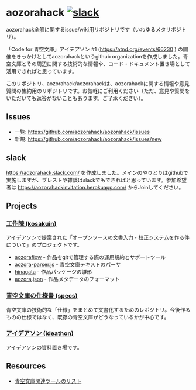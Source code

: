 # aozorahack [![slack](https://aozoraslackin.herokuapp.com/badge.svg)](https://aozoraslackin.herokuapp.com)

aozorahack全般に関するissue/wiki用リポジトリです（いわゆるメタリポジトリ）。

「Code for 青空文庫」アイデアソン #1 (https://atnd.org/events/66230 ) の開催をきっかけとしてaozorahackというgithub organizationを作成しました。青空文庫とその周辺に関する技術的な情報や、コード・ドキュメント置き場として活用できればと思っています。

このリポジトリ、aozorahack/aozorahackは、aozorahackに関する情報や意見質問の集約用のリポジトリです。お気軽にご利用ください（ただ、意見や質問をいただいても返答がないこともあります。ご了承ください）。


## Issues

- 一覧: https://github.com/aozorahack/aozorahack/issues
- 新規: https://github.com/aozorahack/aozorahack/issues/new


## slack

https://aozorahack.slack.com/ を作成しました。メインのやりとりはgithubで実施しますが、ブレストや雑談はslackでもできればと思っています。参加希望者は https://aozorahackinvitation.herokuapp.com/ からJoinしてください。


## Projects

### [工作院 (kosakuin)](https://github.com/aozorahack/kosakuin)

アイデアソンで提案された「オープンソースの文書入力・校正システムを作る件について」のプロジェクトです。

- [aozoraflow](https://github.com/aozorahack/aozoraflow) - 作品をgitで管理する際の運用規約とサポートツール
- [aozora-parser.js](https://github.com/aozorahack/aozora-parser.js) - 青空文庫テキストのパーサ
- [hinagata](https://github.com/aozorahack/hinagata) - 作品パッケージの雛形
- [aozora.json](https://github.com/aozorahack/aozora.json) - 作品メタデータのフォーマット


### [青空文庫の仕様書 (specs)](https://github.com/aozorahack/specs)

青空文庫の技術的な「仕様」をまとめて文書化するためのレポジトリ。今後作るものの仕様ではなく、既存の青空文庫がどうなっているかが中心です。

### [アイデアソン (ideathon)](https://github.com/aozorahack/ideathon)

アイデアソンの資料置き場です。


## Resources

- [青空文庫関連ツールのリスト](tools.md)
